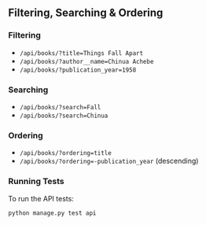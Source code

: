 ## Filtering, Searching & Ordering

### Filtering
- `/api/books/?title=Things Fall Apart`
- `/api/books/?author__name=Chinua Achebe`
- `/api/books/?publication_year=1958`

### Searching
- `/api/books/?search=Fall`
- `/api/books/?search=Chinua`

### Ordering
- `/api/books/?ordering=title`
- `/api/books/?ordering=-publication_year` (descending)

### Running Tests
To run the API tests:
```bash
python manage.py test api
